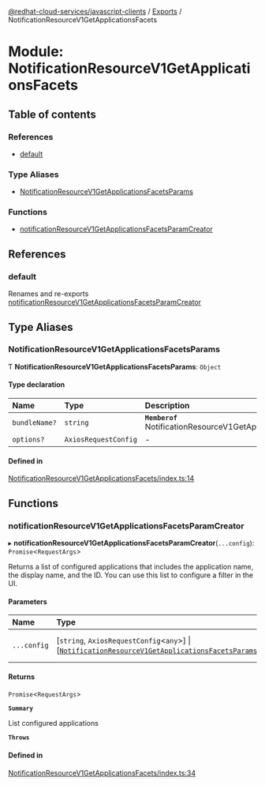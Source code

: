 [@redhat-cloud-services/javascript-clients](../README.md) / [Exports](../modules.md) / NotificationResourceV1GetApplicationsFacets

# Module: NotificationResourceV1GetApplicationsFacets

## Table of contents

### References

- [default](NotificationResourceV1GetApplicationsFacets.md#default)

### Type Aliases

- [NotificationResourceV1GetApplicationsFacetsParams](NotificationResourceV1GetApplicationsFacets.md#notificationresourcev1getapplicationsfacetsparams)

### Functions

- [notificationResourceV1GetApplicationsFacetsParamCreator](NotificationResourceV1GetApplicationsFacets.md#notificationresourcev1getapplicationsfacetsparamcreator)

## References

### default

Renames and re-exports [notificationResourceV1GetApplicationsFacetsParamCreator](NotificationResourceV1GetApplicationsFacets.md#notificationresourcev1getapplicationsfacetsparamcreator)

## Type Aliases

### NotificationResourceV1GetApplicationsFacetsParams

Ƭ **NotificationResourceV1GetApplicationsFacetsParams**: `Object`

#### Type declaration

| Name | Type | Description |
| :------ | :------ | :------ |
| `bundleName?` | `string` | **`Memberof`** NotificationResourceV1GetApplicationsFacetsApi |
| `options?` | `AxiosRequestConfig` | - |

#### Defined in

[NotificationResourceV1GetApplicationsFacets/index.ts:14](https://github.com/RedHatInsights/javascript-clients/blob/main/packages/notifications/NotificationResourceV1GetApplicationsFacets/index.ts#L14)

## Functions

### notificationResourceV1GetApplicationsFacetsParamCreator

▸ **notificationResourceV1GetApplicationsFacetsParamCreator**(`...config`): `Promise`\<`RequestArgs`\>

Returns a list of configured applications that includes the application name, the display name, and the ID. You can use this list to configure a filter in the UI.

#### Parameters

| Name | Type | Description |
| :------ | :------ | :------ |
| `...config` | [`string`, `AxiosRequestConfig`\<`any`\>] \| [[`NotificationResourceV1GetApplicationsFacetsParams`](NotificationResourceV1GetApplicationsFacets.md#notificationresourcev1getapplicationsfacetsparams)] | with all available params. |

#### Returns

`Promise`\<`RequestArgs`\>

**`Summary`**

List configured applications

**`Throws`**

#### Defined in

[NotificationResourceV1GetApplicationsFacets/index.ts:34](https://github.com/RedHatInsights/javascript-clients/blob/main/packages/notifications/NotificationResourceV1GetApplicationsFacets/index.ts#L34)
